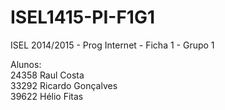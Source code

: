 # ISEL1415-PI-F1G1
ISEL 2014/2015 - Prog Internet - Ficha 1 - Grupo 1

Alunos:  
   24358 Raul Costa  
   33292 Ricardo Gonçalves  
   39622 Hélio Fitas  

